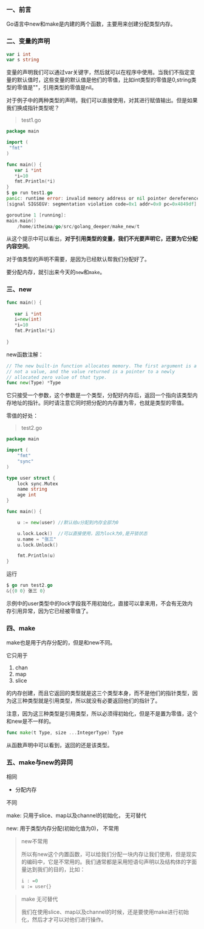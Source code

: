 ### 一、前言

Go语言中new和make是内建的两个函数，主要用来创建分配类型内存。



### 二、变量的声明

```go
var i int
var s string
```

 变量的声明我们可以通过var关键字，然后就可以在程序中使用。当我们不指定变量的默认值时，这些变量的默认值是他们的零值，比如int类型的零值是0,string类型的零值是""，引用类型的零值是nil。

对于例子中的两种类型的声明，我们可以直接使用，对其进行赋值输出。但是如果我们换成指针类型呢？

> test1.go

```go
package main

import (
 "fmt"
)

func main() {
   var i *int
   *i=10
   fmt.Println(*i)
}
$ go run test1.go 
panic: runtime error: invalid memory address or nil pointer dereference
[signal SIGSEGV: segmentation violation code=0x1 addr=0x0 pc=0x4849df]

goroutine 1 [running]:
main.main()
	/home/itheima/go/src/golang_deeper/make_new/t
```

从这个提示中可以看出，**对于引用类型的变量，我们不光要声明它，还要为它分配内容空间**。

对于值类型的声明不需要，是因为已经默认帮我们分配好了。

要分配内存，就引出来今天的`new`和`make`。



### 三、new

```go
func main() {
  
   var i *int
   i=new(int)
   *i=10
   fmt.Println(*i)
  
}
```

new函数注解：

```go
// The new built-in function allocates memory. The first argument is a type,
// not a value, and the value returned is a pointer to a newly
// allocated zero value of that type.
func new(Type) *Type
```

 它只接受一个参数，这个参数是一个类型，分配好内存后，返回一个指向该类型内存地址的指针。同时请注意它同时把分配的内存置为零，也就是类型的零值。



零值的好处：

> test2.go

```go
package main

import (
    "fmt"
    "sync"
)

type user struct {
    lock sync.Mutex
    name string
    age int
}

func main() {

    u := new(user) //默认给u分配到内存全部为0

    u.lock.Lock()  //可以直接使用，因为lock为0,是开锁状态
    u.name = "张三"
    u.lock.Unlock()

    fmt.Println(u)
}
```

运行

```go
$ go run test2.go 
&{{0 0} 张三 0}
```

示例中的user类型中的lock字段我不用初始化，直接可以拿来用，不会有无效内存引用异常，因为它已经被零值了。



### 四、make

make也是用于内存分配的，但是和new不同。

它只用于

1. chan
2. map
3. slice

的内存创建，而且它返回的类型就是这三个类型本身，而不是他们的指针类型，因为这三种类型就是引用类型，所以就没有必要返回他们的指针了。

注意，因为这三种类型是引用类型，所以必须得初始化，但是不是置为零值，这个和new是不一样的。

```go
func make(t Type, size ...IntegerType) Type
```

从函数声明中可以看到，返回的还是该类型。



### 五、make与new的异同

相同

- 分配内存

不同

make: 只用于slice、map以及channel的初始化， 无可替代

new: 用于类型内存分配(初始化值为0)， 不常用



> new不常用
>
> 所以有new这个内置函数，可以给我们分配一块内存让我们使用，但是现实的编码中，它是不常用的。我们通常都是采用短语句声明以及结构体的字面量达到我们的目的，比如：
>
> ```go
> i : =0
> u := user{}
> ```



> make 无可替代
>
> 我们在使用slice、map以及channel的时候，还是要使用make进行初始化，然后才才可以对他们进行操作。
